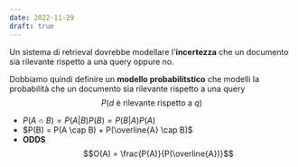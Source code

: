 ```yaml
---
date: 2022-11-29
draft: true
---
```

Un sistema di retrieval dovrebbe modellare l'**incertezza** che un documento sia rilevante rispetto a una query oppure no.

Dobbiamo quindi definire un **modello probabilitstico** che modelli la probabilità che un documento sia rilevante rispetto a una query
$$P(d \text{ è rilevante rispetto a }q)$$

- $P(A \cap B) = P(A \vert B)P(B) = P(B \vert A)P(A)$
- $P(B) = P(A \cap B) + P(\overline{A} \cap B)$
- **ODDS** $$O(A) = \frac{P(A)}{P(\overline{A})}$$

